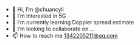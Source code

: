 - 👋 Hi, I’m @chuancyli
- 👀 I’m interested in 5G
- 🌱 I’m currently learning Doppler spread estimate
- 💞️ I’m looking to collaborate on ...
- 📫 How to reach me 1342205211@qq.com

<!---
chuancyli/chuancyli is a ✨ special ✨ repository because its `README.md` (this file) appears on your GitHub profile.
You can click the Preview link to take a look at your changes.
--->
